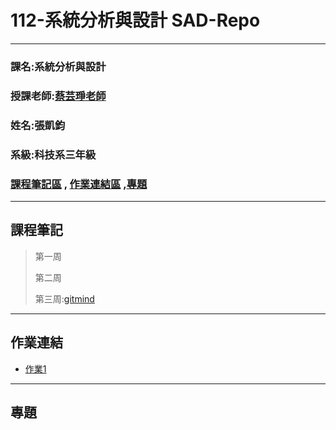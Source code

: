 # 112-系統分析與設計 SAD-Repo
***
### 課名:系統分析與設計
### 授課老師:[蔡芸琤老師](https://github.com/pecu)
### 姓名:張凱鈞
### 系級:科技系三年級
### [課程筆記區](https://github.com/eric40971116H/SAD-Repo/blob/main/README.md#%E8%AA%B2%E7%A8%8B%E7%AD%86%E8%A8%98) , [作業連結區](https://github.com/eric40971116H/SAD-Repo/blob/main/README.md#%E4%BD%9C%E6%A5%AD%E9%80%A3%E7%B5%90) ,[專題](https://github.com/eric40971116H/SAD-Repo/blob/main/README.md#%E5%B0%88%E9%A1%8C)
***

## 課程筆記
>第一周
>
>第二周
>
>第三周:[gitmind](https://gitmind.com/app/docs/m82wtyhe)
***
## 作業連結
+ [作業1]()
***
## 專題
